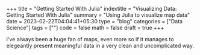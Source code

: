 +++
title = "Getting Started With Julia"
indextitle = "Visualizing Data: Getting Started With Julia"
summary = "Using Julia to visualize map data"
date = 2023-02-22T04:04:41+05:30
type = "blog"
categories = ["Data Science"]
tags = [""]
code = false
math = false
draft = true
+++

I've always been a huge fan of maps, even more so if it manages to elegeantly present meaningful data in a very clean and uncomplicated way.
